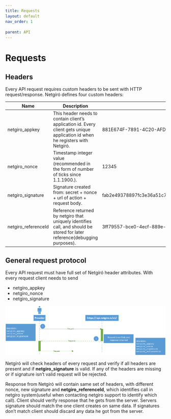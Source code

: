 ```yaml
---
title: Requests
layout: default
nav_order: 1

parent: API
---
```


# Requests
 
## Headers
 
 Every API request requires custom headers to be sent with HTTP request/response. Netgíró defines four custom headers:
 
| Name  | Description | Example  |
| ------------- | ------------- | ------------- |
| netgiro_appkey  | This header needs to contain client’s application id. Every client gets unique application id when he registers with Netgíró.  | 881E674F-7891-4C20-AFD8-56FE2624C4B5  |
| netgiro_nonce  | Timestamp integer value (recommended in the form of number of ticks since 1.1.1900.).  | 12345  |
| netgiro_signature  | 	Signature created from: secret + nonce + url of action + request body.  | fab2e49378897fc3e36a51c747fe90792e604080459f4ea2c782596ce7e31cd |
| netgiro_referenceId  | Reference returned by netgiro that uniquely identifies call, and should be stored for later reference(debugging purposes).  | 3ff79557-bce0-4ecf-889e-6a9e909dcd1b |

## General request protocol

Every API request must have full set of Netgíró header attributes. With every request client needs to send

* netgiro_appkey
* netgiro_nonce
* netgiro_signature

![netgiro-api-request](/images/Netgiro-API-request.png)

Netgíró will check headers of every request and verify if all headers are present and if **netgiro_signature** is valid. If any of the headers are missing or if signature isn’t valid request will be rejected.

Response from Netgíró will contain same set of headers, with different nonce, new signature and **netgiro_referenceId**, which identifies call in netgiro system(useful when contacting netgiro support to identify which call). Client should verify response that he gets from the server. Servers signature should match the one client creates on same data. If signatures don’t match client should discard any data he got from the server.